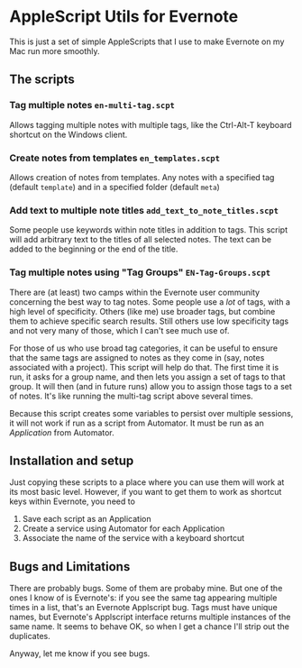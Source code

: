 AppleScript Utils for Evernote
==============================

This is just a set of simple AppleScripts that I use to make Evernote
on my Mac run more smoothly.

The scripts
-----------

### Tag multiple notes `en-multi-tag.scpt`


Allows tagging multiple notes with multiple tags, like the Ctrl-Alt-T keyboard shortcut on the Windows client.


### Create notes from templates `en_templates.scpt`

Allows creation of notes from templates.  Any notes with a specified
tag (default `template`) and in a specified folder (default `meta`)

### Add text to multiple note titles `add_text_to_note_titles.scpt`

Some people use keywords within note titles in addition to tags.  This
script will add arbitrary text to the titles of all selected notes.
The text can be added to the beginning or the end of the title.

### Tag multiple notes using "Tag Groups" `EN-Tag-Groups.scpt`

There are (at least) two camps within the Evernote user community
concerning the best way to tag notes.  Some people use a *lot* of tags,
with a high level of specificity.  Others (like me) use broader tags,
but combine them to achieve specific search results.  Still others use
low specificity tags and not very many of those, which I can't see
much use of.

For those of us who use broad tag categories, it can be useful to
ensure that the same tags are assigned to notes as they come in (say,
notes associated with a project).  This script will help do that.  The
first time it is run, it asks for a group name, and then lets you
assign a set of tags to that group.  It will then (and in future runs)
allow you to assign those tags to a set of notes.  It's like running
the multi-tag script above several times. 

Because this script creates some variables to persist over multiple
sessions, it will not work if run as a script from Automator.  It must
be run as an *Application* from Automator.

Installation and setup
----------------------

Just copying these scripts to a place where you can use them will work
at its most basic level.  However, if you want to get them to work as
shortcut keys within Evernote, you need to 

1. Save each script as an Application
2. Create a service using Automator for each Application
3. Associate the name of the service with a keyboard shortcut

Bugs and Limitations
---------------------


There are probably bugs.  Some of them are probaby mine.  But one of
the ones I know of is Evernote's: if you see the same tag appearing
multiple times in a list, that's an Evernote Applscript bug.  Tags
must have unique names, but Evernote's Applscript interface returns
multiple instances of the same name.  It seems to behave OK, so when I
get a chance I'll strip out the duplicates.

Anyway, let me know if you see bugs.
